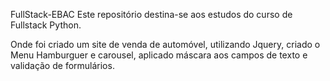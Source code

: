 FullStack-EBAC
Este repositório destina-se aos estudos do curso de Fullstack Python.

Onde foi criado um site de venda de automóvel, utilizando Jquery, criado o Menu Hamburguer e carousel, aplicado máscara aos campos de texto e validação de formulários.
